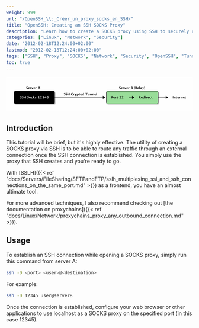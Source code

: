 ```yaml
---
weight: 999
url: "/OpenSSH_\\:_Créer_un_proxy_socks_en_SSH/"
title: "OpenSSH: Creating an SSH SOCKS Proxy"
description: "Learn how to create a SOCKS proxy using SSH to securely route your traffic through an encrypted tunnel."
categories: ["Linux", "Network", "Security"]
date: "2012-02-18T12:24:00+02:00"
lastmod: "2012-02-18T12:24:00+02:00"
tags: ["SSH", "Proxy", "SOCKS", "Network", "Security", "OpenSSH", "Tunneling"]
toc: true
---
```


![SSH Socks](/images/ssh_socks.png)

## Introduction

This tutorial will be brief, but it's highly effective. The utility of creating a SOCKS proxy via SSH is to be able to route any traffic through an external connection once the SSH connection is established. You simply use the proxy that SSH creates and you're ready to go.

With [SSLH]({{< ref "docs/Servers/FileSharing/SFTPandFTP/sslh_multiplexing_ssl_and_ssh_connections_on_the_same_port.md" >}}) as a frontend, you have an almost ultimate tool.

For more advanced techniques, I also recommend checking out [the documentation on proxychains]({{< ref "docs/Linux/Network/proxychains_proxy_any_outbound_connection.md" >}}).

## Usage

To establish an SSH connection while opening a SOCKS proxy, simply run this command from server A:

```bash
ssh -D <port> <user>@<destination>
```

For example:

```bash
ssh -D 12345 user@serverB
```

Once the connection is established, configure your web browser or other applications to use localhost as a SOCKS proxy on the specified port (in this case 12345).
